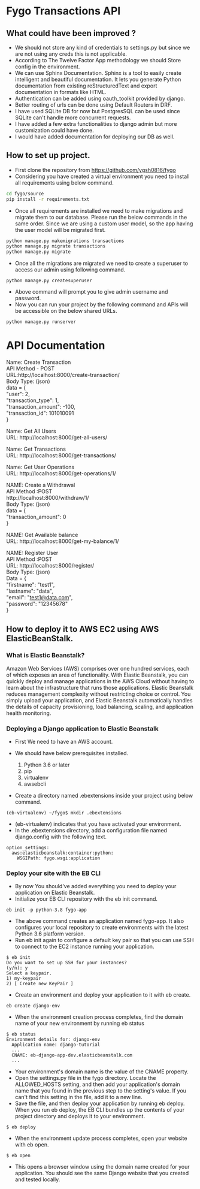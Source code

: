 # Fygo Transactions API 


## What could have been improved ?
* We should not store any kind of credentials to settings.py but since we are not using any creds this is not applicable.
* According to The Twelve Factor App methodology we should Store config in the environment.
* We can use Sphinx Documentation. Sphinx is a tool to easily create intelligent and beautiful documentation. 
  It lets you generate Python documentation from existing reStructuredText and export documentation in formats like HTML.  
* Authentication can be added using oauth_toolkit provided by django.
* Better routing of urls can be done using Default Routers in DRF.
* I have used SQLite DB for now but PostgresSQL can be used since SQLite can't handle more concurrent requests.
* I have added a few extra functionalities to django admin but more customization could have done.
* I would have added documentation for deploying our DB as well.

## How to set up project.
* First clone the repository from https://github.com/ygsh0816/fygo
* Considering you have created a virtual environment you need to install all requirements using below command.  
```bash
cd fygo/source
pip install -r requirements.txt
```
* Once all requirements are installed we need to make migrations and migrate them to our database. Please run the below commands in the same order.
Since we are using a custom user model, so the app having the user model will be migrated first.
```bash
python manage.py makemigrations transactions
python manage.py migrate transactions
python manage.py migrate
```
* Once all the migrations are migrated we need to create a superuser to access our admin using following command.
```commandline
python manage.py createsuperuser
```
* Above command will prompt you to give admin username and password. 
* Now you can run your project by the following command and APIs will be accessible on the below shared URLs.
```commandline
python manage.py runserver
```
# API Documentation
Name: Create Transaction  
API Method - POST  
URL:http://localhost:8000/create-transaction/  
Body Type: (json)  
data = {  
  "user": 2,  
  "transaction_type": 1,  
  "transaction_amount": -100,  
  "transaction_id": 101010091  
}  

Name: Get All Users   
URL: http://localhost:8000/get-all-users/  

Name: Get Transactions  
URL: http://localhost:8000/get-transactions/  

Name: Get User Operations  
URL: http://localhost:8000/get-operations/1/  

NAME: Create a Withdrawal  
API Method :POST  
http://localhost:8000/withdraw/1/  
Body Type: (json)  
data = {  
  "transaction_amount": 0  
}  

NAME: Get Available balance  
URL: http://localhost:8000/get-my-balance/1/  


NAME: Register User  
API Method :POST    
URL: http://localhost:8000/register/  
Body Type: (json)  
Data = {  
  "firstname": "test1",  
  "lastname": "data",  
  "email": "test1@data.com",  
  "password": "12345678"  
}


## How to deploy it to AWS EC2 using AWS ElasticBeanStalk.
### What is Elastic Beanstalk?
Amazon Web Services (AWS) comprises over one hundred services, 
each of which exposes an area of functionality.
With Elastic Beanstalk, you can quickly deploy and manage applications in the
AWS Cloud without having to learn about the infrastructure that runs
those applications. Elastic Beanstalk reduces management 
complexity without restricting choice or control. 
You simply upload your application, and Elastic Beanstalk automatically
handles the details of capacity provisioning, load balancing, scaling,
and application health monitoring.
### Deploying a Django application to Elastic Beanstalk
* First We need to have an AWS account.
* We should have below prerequisites installed.
  1. Python 3.6 or later
  2. pip
  3. virtualenv
  4. awsebcli
  
* Create a directory named .ebextensions inside your project using below command.
```commandline
(eb-virtualenv) ~/fygo$ mkdir .ebextensions
```
* (eb-virtualenv) indicates that you have activated your environment.
* In the .ebextensions directory, add a configuration file named django.config with the following text.
```editorconfig
option_settings:
  aws:elasticbeanstalk:container:python:
    WSGIPath: fygo.wsgi:application
```
### Deploy your site with the EB CLI
* By now You should've added everything you need to deploy your application on Elastic Beanstalk.
* Initialize your EB CLI repository with the eb init command.
```commandline
eb init -p python-3.8 fygo-app
```
* The above command creates an application named fygo-app. It also configures your local repository to create environments with the latest Python 3.6 platform version.
*  Run eb init again to configure a default key pair so that you can use SSH to connect to the EC2 instance running your application.
```commandline
$ eb init
Do you want to set up SSH for your instances?
(y/n): y
Select a keypair.
1) my-keypair
2) [ Create new KeyPair ]
```
* Create an environment and deploy your application to it with eb create.
```commandline
eb create django-env
```
* When the environment creation process completes, find the domain name of your new environment by running eb status
```commandline
$ eb status
Environment details for: django-env
  Application name: django-tutorial
  ...
  CNAME: eb-django-app-dev.elasticbeanstalk.com
  ...
```
* Your environment's domain name is the value of the CNAME property.
* Open the settings.py file in the fygo directory. Locate the ALLOWED_HOSTS setting, and then add your application's domain name that you found in the previous step to the setting's value. If you can't find this setting in the file, add it to a new line.
* Save the file, and then deploy your application by running eb deploy. When you run eb deploy, the EB CLI bundles up the contents of your project directory and deploys it to your environment.
```commandline
$ eb deploy
```
* When the environment update process completes, open your website with eb open.
```commandline
$ eb open
```
* This opens a browser window using the domain name created for your application. You should see the same Django website that you created and tested locally.

